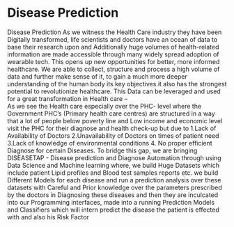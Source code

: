 # Disease Prediction
Disease Prediction 
As we witness the Health Care industry they have been Digitally transformed, life scientists and doctors have an ocean of data to base their research upon and Additionally huge volumes of health-related information are made accessible through many widely spread adoption of wearable tech. This opens up new opportunities for better, more informed healthcare. We are able to collect, structure and process a high volume of data and further make sense of it, to gain a much more deeper understanding of the human body its key objectives.it also has the strongest potential to revolutionize healthcare. This Data can be leveraged and used for a great transformation in Health care –  
As we see the Health care especially over the  PHC- level where the Government PHC’s (Primary health care centres) are structured in a way that a lot of people below poverty line and Low income and  economic level visit the PHC for their diagnose and health check-up but due to 1.Lack of Availability of Doctors  2.Unavailability of Doctors on times of patient need 3.Lack of knowledge of  environmental conditions 4. No proper efficient Diagnose for certain Diseases. To bridge this gap, we are bringing DISEASETAP - Disease prediction and Diagnose Automation through using Data Science and Machine learning where, we build Huge Datasets which include patient Lipid profiles and Blood test samples reports etc. we build Different Models for each disease and run a prediction analysis over these datasets with Careful and Prior knowledge over the parameters prescribed by the doctors in Diagnosing these diseases and then they are inculcated into our Programming interfaces, made into a running Prediction Models and Classifiers which will intern predict the disease the patient is effected with and also his Risk Factor
